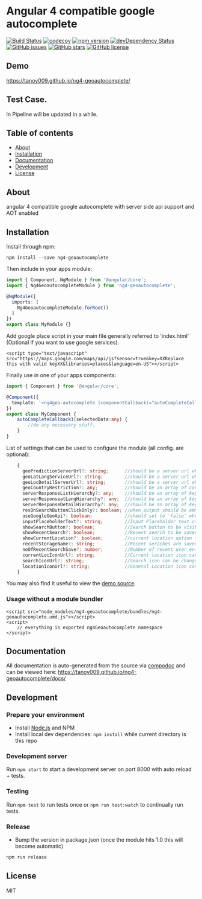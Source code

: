 # Angular 4 compatible google autocomplete
[![Build Status](https://travis-ci.org/tanoy009/ng4-geoautocomplete.svg?branch=master)](https://travis-ci.org/tanoy009/ng4-geoautocomplete)
[![codecov](https://codecov.io/gh/tanoy009/ng4-geoautocomplete/branch/master/graph/badge.svg)](https://codecov.io/gh/tanoy009/ng4-geoautocomplete)
[![npm version](https://badge.fury.io/js/ng4-geoautocomplete.svg)](http://badge.fury.io/js/ng4-geoautocomplete)
[![devDependency Status](https://david-dm.org/tanoy009/ng4-geoautocomplete/dev-status.svg)](https://david-dm.org/tanoy009/ng4-geoautocomplete?type=dev)
[![GitHub issues](https://img.shields.io/github/issues/tanoy009/ng4-geoautocomplete.svg)](https://github.com/tanoy009/ng4-geoautocomplete/issues)
[![GitHub stars](https://img.shields.io/github/stars/tanoy009/ng4-geoautocomplete.svg)](https://github.com/tanoy009/ng4-geoautocomplete/stargazers)
[![GitHub license](https://img.shields.io/badge/license-MIT-blue.svg)](https://raw.githubusercontent.com/tanoy009/ng4-geoautocomplete/master/LICENSE)

## Demo
https://tanoy009.github.io/ng4-geoautocomplete/

## Test Case.
In Pipeline will be updated in a while.

## Table of contents

- [About](#about)
- [Installation](#installation)
- [Documentation](#documentation)
- [Development](#development)
- [License](#license)

## About

angular 4 compatible google autocomplete with server side api support and AOT enabled

## Installation

Install through npm:
```
npm install --save ng4-geoautocomplete
```

Then include in your apps module:

```typescript
import { Component, NgModule } from '@angular/core';
import { Ng4GeoautocompleteModule } from 'ng4-geoautocomplete';

@NgModule({
  imports: [
    Ng4GeoautocompleteModule.forRoot()
  ]
})
export class MyModule {}
```
Add google place script in your main file generally referred to 'index.html' (Optional if you want to use google services).

```
<script type="text/javascript" src="https://maps.google.com/maps/api/js?sensor=true&key=XXReplace this with valid keyXX&libraries=places&language=en-US"></script>
```

Finally use in one of your apps components:
```typescript
import { Component } from '@angular/core';

@Component({
  template: '<ng4geo-autocomplete (componentCallback)="autoCompleteCallback1($event)"></ng4geo-autocomplete>'
})
export class MyComponent {
	autoCompleteCallback1(selectedData:any) {
		//do any necessery stuff.
	}
}
```

List of settings that can be used to configure the module (all config. are optional):
```typescript
	{
	  geoPredictionServerUrl?: string;      //should be a server url which returns list of places upon input query (GET request)
	  geoLatLangServiceUrl?: string;        //should be a server url which returns place object upon lat and lon. (GET request)
	  geoLocDetailServerUrl?: string;       //should be a server url which returns place details upon placeID received by 'geoPredictionServerUrl' (GET request)
	  geoCountryRestriction?: any;          //should be an array of country code where search should be restricted like ['in', 'us', 'pr', 'vi', 'gu', 'mp'] *(Default: 'no restriction')*
	  serverResponseListHierarchy?: any;    //should be an array of key from where 'geoPredictionServer' data should be extracted. (see Example.)
	  serverResponseatLangHierarchy?: any;  //should be an array of key from where 'geoLatLangService' data should be extracted. (see Example.)
	  serverResponseDetailHierarchy?: any;  //should be an array of key from where 'geoLocDetailSerice' data should be extracted. (see Example.)
	  resOnSearchButtonClickOnly?: boolean; //when output should be emmited when search button clicked only.
	  useGoogleGeoApi?: boolean;            //should set to 'false' when server urls to be used instade of google api. *(Default: true)*
	  inputPlaceholderText?: string;        //Input Placeholder text can be changed *(Default: 'Enter Area Name')*
	  showSearchButton?: boolean;           //Search button to be visible or not. *(Default: true)*
	  showRecentSearch?: boolean;           //Recent search to be saved & shown to user or not. *(Default: true)*
	  showCurrentLocation?: boolean;        //current location option to be visible or not. *(Default: true)*
	  recentStorageName?: string;           //Recent seraches are saved in browser localsorage. The key value which is used by the module to save can be changed. *(Default: 'recentSearches')*
	  noOfRecentSearchSave?: number;        //Number of recent user entry to be saved . *(Default: 5)*
	  currentLocIconUrl?: string;           //Current location icon can be changed *(Should be an image url or svg url)*
	  searchIconUrl?: string;               //Search icon can be changed *(Should be an image url or svg url)*
	  locationIconUrl?: string;             //Genetal Location icon can be changed *(Should be an image or svg url)*
	}
```

You may also find it useful to view the [demo source](https://github.com/tanoy009/ng4-geoautocomplete/blob/master/demo/demo.component.ts).

### Usage without a module bundler
```
<script src="node_modules/ng4-geoautocomplete/bundles/ng4-geoautocomplete.umd.js"></script>
<script>
    // everything is exported ng4Geoautocomplete namespace
</script>
```

## Documentation
All documentation is auto-generated from the source via [compodoc](https://compodoc.github.io/compodoc/) and can be viewed here:
https://tanoy009.github.io/ng4-geoautocomplete/docs/

## Development

### Prepare your environment
* Install [Node.js](http://nodejs.org/) and NPM
* Install local dev dependencies: `npm install` while current directory is this repo

### Development server
Run `npm start` to start a development server on port 8000 with auto reload + tests.

### Testing
Run `npm test` to run tests once or `npm run test:watch` to continually run tests.

### Release
* Bump the version in package.json (once the module hits 1.0 this will become automatic)
```bash
npm run release
```

## License

MIT
